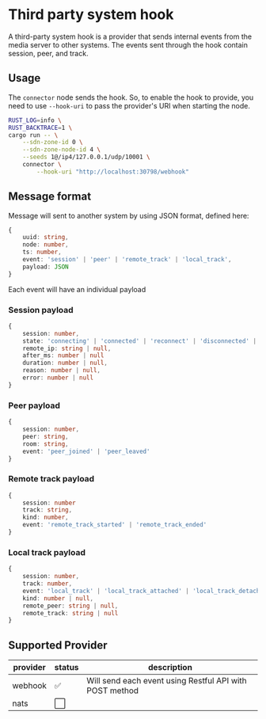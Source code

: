 # Third party system hook

A third-party system hook is a provider that sends internal events from the media server to other systems. The events sent through the hook contain session, peer, and track.

## Usage

The `connector` node sends the hook. So, to enable the hook to provide, you need to use `--hook-uri` to pass the provider's URI when starting the node.

```bash
RUST_LOG=info \
RUST_BACKTRACE=1 \
cargo run -- \
    --sdn-zone-id 0 \
    --sdn-zone-node-id 4 \
    --seeds 1@/ip4/127.0.0.1/udp/10001 \
    connector \
        --hook-uri "http://localhost:30798/webhook"
```

## Message format

Message will sent to another system by using JSON format, defined here:

```typescript
{
    uuid: string,
    node: number,
    ts: number,
    event: 'session' | 'peer' | 'remote_track' | 'local_track',
    payload: JSON
}
```

Each event will have an individual payload

### Session payload

```typescript
{
    session: number,
    state: 'connecting' | 'connected' | 'reconnect' | 'disconnected' | 'reconnected' | 'connect_error'
    remote_ip: string | null,
    after_ms: number | null
    duration: number | null,
    reason: number | null,
    error: number | null
}
```

### Peer payload

```typescript
{
    session: number,
    peer: string,
    room: string,
    event: 'peer_joined' | 'peer_leaved'
}
```

### Remote track payload

```typescript
{
    session: number
    track: string,
    kind: number,
    event: 'remote_track_started' | 'remote_track_ended'
}
```

### Local track payload

```typescript
{
    session: number,
    track: number,
    event: 'local_track' | 'local_track_attached' | 'local_track_detached',
    kind: number | null,
    remote_peer: string | null,
    remote_track: string | null
}
```

## Supported Provider

| provider | status               | description                                             |
| -------- | -------------------- | ------------------------------------------------------- |
| webhook  | :white_check_mark:   | Will send each event using Restful API with POST method |
| nats     | :white_large_square: |                                                         |
